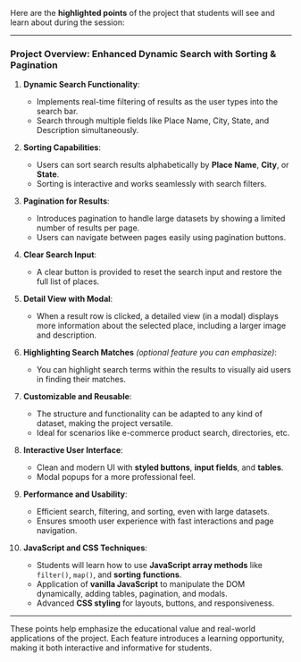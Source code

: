 Here are the **highlighted points** of the project that students will see and learn about during the session:

---

### **Project Overview: Enhanced Dynamic Search with Sorting & Pagination**

1. **Dynamic Search Functionality**:
   - Implements real-time filtering of results as the user types into the search bar.
   - Search through multiple fields like Place Name, City, State, and Description simultaneously.

2. **Sorting Capabilities**:
   - Users can sort search results alphabetically by **Place Name**, **City**, or **State**.
   - Sorting is interactive and works seamlessly with search filters.

3. **Pagination for Results**:
   - Introduces pagination to handle large datasets by showing a limited number of results per page.
   - Users can navigate between pages easily using pagination buttons.

4. **Clear Search Input**:
   - A clear button is provided to reset the search input and restore the full list of places.

5. **Detail View with Modal**:
   - When a result row is clicked, a detailed view (in a modal) displays more information about the selected place, including a larger image and description.

6. **Highlighting Search Matches** *(optional feature you can emphasize)*:
   - You can highlight search terms within the results to visually aid users in finding their matches.

7. **Customizable and Reusable**:
   - The structure and functionality can be adapted to any kind of dataset, making the project versatile.
   - Ideal for scenarios like e-commerce product search, directories, etc.

8. **Interactive User Interface**:
   - Clean and modern UI with **styled buttons**, **input fields**, and **tables**.
   - Modal popups for a more professional feel.

9. **Performance and Usability**:
   - Efficient search, filtering, and sorting, even with large datasets.
   - Ensures smooth user experience with fast interactions and page navigation.

10. **JavaScript and CSS Techniques**:
    - Students will learn how to use **JavaScript array methods** like `filter()`, `map()`, and **sorting functions**.
    - Application of **vanilla JavaScript** to manipulate the DOM dynamically, adding tables, pagination, and modals.
    - Advanced **CSS styling** for layouts, buttons, and responsiveness.

---

These points help emphasize the educational value and real-world applications of the project. Each feature introduces a learning opportunity, making it both interactive and informative for students.